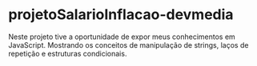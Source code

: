# projetoSalarioInflacao-devmedia
Neste projeto tive a oportunidade de expor meus conhecimentos em JavaScript. Mostrando os conceitos de manipulação de strings, laços de repetição e estruturas condicionais.
